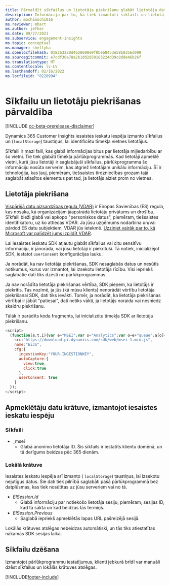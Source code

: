 ```yaml
---
title: Pārvaldīt sīkfailus un lietotāja piekrišanu glabāt lietotāja datus programmā Dynamics 365 Customer Insights
description: Informācija par to, kā tiek izmantoti sīkfaili un lietotāja piekrišana, lai noteiktu tīmekļa vietnes apmeklētājus.
author: mochimochi016
ms.reviewer: mhart
ms.author: jefhar
ms.date: 09/27/2021
ms.subservice: engagement-insights
ms.topic: conceptual
ms.manager: shellyha
ms.openlocfilehash: 018263220d4628690e9f0beb8453e58b0356d099
ms.sourcegitcommit: e7cdf36a78a2b1dd2850183224d39c8dde46b26f
ms.translationtype: MT
ms.contentlocale: lv-LV
ms.lasthandoff: 02/16/2022
ms.locfileid: "8228994"
---
```

# <a name="manage-cookies-and-user-consent"></a>Sīkfailu un lietotāju piekrišanas pārvaldība

[!INCLUDE [cc-beta-prerelease-disclaimer](includes/cc-beta-prerelease-disclaimer.md)]

Dynamics 365 Customer Insights iesaistes ieskatu iespēja izmanto sīkfailus un (`localStorage`) taustiņus, lai identificētu tīmekļa vietnes lietotājus.

Sīkfaili ir mazi faili, kas glabā informācijas bitus par lietotāja mijiedarbību ar šo vietni. Tie tiek glabāti tīmekļa pārlūkprogrammās. Kad lietotāji apmeklē vietni, kurā jūsu lietotāji ir saglabājuši sīkfailus, pārlūkprogramma šo informāciju nosūta serverim, kas atgriež lietotājam unikālu informāciju. Šī ir tehnoloģija, kas ļauj, piemēram, tiešsaistes tirdzniecības grozam tajā saglabāt atlasītos elementus pat tad, ja lietotājs aiziet prom no vietnes.

## <a name="user-consent"></a>Lietotāja piekrišana

[Vispārējā datu aizsardzības regula (VDAR)](/dynamics365/get-started/gdpr/) ir Eiropas Savienības (ES) regula, kas nosaka, kā organizācijām jāapstrādā lietotāju privātums un drošība. Sīkfaili bieži glabā vai apkopo "personiskos datus", piemēram, tiešsaistes identifikatoru, uz ko attiecas VDAR. Ja jūsu uzņēmums nodarbina un/vai pārdod ES datu subjektiem, VDAR jūs ietekmē. [Uzziniet vairāk par to, kā Microsoft var palīdzēt jums izpildīt VDAR](https://www.microsoft.com/trust-center/privacy/gdpr-faqs).

Lai iesaistes ieskatu SDK atļautu glabāt sīkfailus vai citu sensitīvu informāciju, ir jānorāda, vai jūsu lietotāji ir piekrituši. Tā notiek, inicializējot SDK, iestatot `userConsent` konfigurācijas lauku.

Ja norādāt, ka nav lietotāja piekrišanas, SDK nesaglabās datus un nesūtīs notikumus, kurus var izmantot, lai izsekotu lietotāja rīcību. Visi iepriekš saglabātie dati tiks dzēsti no pārlūkprogrammas.

Ja nav norādīta lietotāja piekrišanas vērtība, SDK pieņem, ka lietotājs ir piekritis. Tas nozīmē, ja jūs (kā mūsu klients) nenorādāt vērtību lietotāja piekrišanai SDK, dati tiks ievākti. Tomēr, ja norādāt, ka lietotāja piekrišanas vērtībai ir jābūt "patiesai", dati netiks vākti, ja lietotājs noraida vai nesniedz skaidru piekrišanu.

Tālāk ir parādīts koda fragments, lai inicializētu tīmekļa SDK ar lietotāja piekrišanu.
```js
<script>
  (function(a,t,i){var e="MSEI";var s="Analytics";var o=e+"queue";a[o]=a[o]||[];var r=a[e]||function(n){var t={};t[s]={};function e(e){while(e.length){var r=e.pop();t[s][r]=function(e){return function(){a[o].push([e,n,arguments])}}(r)}}var r="track";var i="set";e([r+"Event",r+"View",r+"Action",i+"Property",i+"User","initialize","teardown"]);return t}(i.name);var n=i.name;if(!a[e]){a[n]=r[s];a[o].push(["new",n]);setTimeout(function(){var e="script";var r=t.createElement(e);r.async=1;r.src=i.src;var n=t.getElementsByTagName(e)[0];n.parentNode.insertBefore(r,n)},1)}else{a[n]=new r[s]}if(i.user){a[n].setUser(i.user)}if(i.props){for(var c in i.props){a[n].setProperty(c,i.props[c])}}a[n].initialize(i.cfg)})(window,document,{
    src:"https://download.pi.dynamics.com/sdk/web/msei-1.min.js",
    name:"EiJS",
    cfg:{
      ingestionKey:"YOUR-INGESTIONKEY",
      autoCapture:{
        view:true,
        click:true
      },
      userConsent: true
    }
  });
</script>
```

## <a name="visitor-data-storage-in-engagement-insights-capability"></a>Apmeklētāju datu krātuve, izmantojot iesaistes ieskatu iespēju

### <a name="cookies"></a>Sīkfaili

- _msei
    - Glabā anonīmo lietotāja ID. Šis sīkfails ir iestatīts klientu domēnā, un tā derīgums beidzas pēc 365 dienām.

### <a name="local-storage"></a>Lokālā krātuve

Iesaistes ieskatu iespēja arī izmanto ( `localStorage`) taustiņus, lai izsekotu nejutīgus datus. Šie dati tiek pilnībā saglabāti pašā pārlūkprogrammā bez datplūsmas, kas tiek nosūtītas uz jūsu serveriem vai no tā.

- *EISession.Id*
    - Glabā informāciju par notiekošo lietotāja sesiju, piemēram, sesijas ID, kad tā sākta un kad beidzas tās termiņš.
- *EISession.Previous*
    - Saglabā iepriekš apmeklētās lapas URL pašreizējā sesijā.

Lokālās krātuves atslēgas nebeidzas automātiski, un tās tiks atiestatītas nākamās SDK sesijas laikā.

## <a name="deleting-cookies"></a>Sīkfailu dzēšana

Izmantojot pārlūkprogrammu iestatījumus, klienti jebkurā brīdī var manuāli dzēst sīkfailus un lokālās krātuves atslēgas.


[!INCLUDE[footer-include](../includes/footer-banner.md)]
